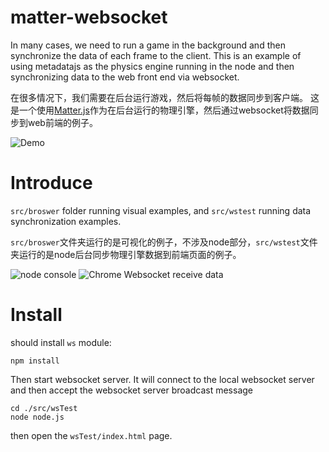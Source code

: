 # matter-websocket
In many cases, we need to run a game in the background and then synchronize the data of each frame to the client.
This is an example of using metadatajs as the physics engine running in the node and then synchronizing data to the web front end via websocket.

在很多情况下，我们需要在后台运行游戏，然后将每帧的数据同步到客户端。
这是一个使用[Matter.js](http://brm.io/matter-js/)作为在后台运行的物理引擎，然后通过websocket将数据同步到web前端的例子。

![Demo](http://www.manfredhu.com/images/node-matterjs.gif)

# Introduce
`src/broswer` folder running visual examples, and `src/wstest` running data synchronization examples.

`src/broswer`文件夹运行的是可视化的例子，不涉及node部分，`src/wstest`文件夹运行的是node后台同步物理引擎数据到前端页面的例子。

![node console](http://www.manfredhu.com/images/node-matterjs-console.jpg)
![Chrome Websocket receive data](http://www.manfredhu.com/images/node-matter-chrome.png)
# Install

should install `ws` module:

```
npm install
```

Then start websocket server.
It will connect to the local websocket server and then accept the websocket server broadcast message

```
cd ./src/wsTest
node node.js
```

then open the `wsTest/index.html` page.



